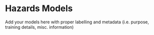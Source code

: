 # Hazards Models
Add your models here with proper labelling and metadata (i.e. purpose, training details, misc. information)
